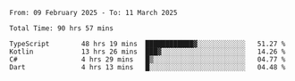 <!--START_SECTION:waka-->

```abap
From: 09 February 2025 - To: 11 March 2025

Total Time: 90 hrs 57 mins

TypeScript        48 hrs 19 mins  ████████████▓░░░░░░░░░░░░   51.27 %
Kotlin            13 hrs 26 mins  ███▓░░░░░░░░░░░░░░░░░░░░░   14.26 %
C#                4 hrs 29 mins   █▒░░░░░░░░░░░░░░░░░░░░░░░   04.77 %
Dart              4 hrs 13 mins   █░░░░░░░░░░░░░░░░░░░░░░░░   04.48 %
```

<!--END_SECTION:waka-->
